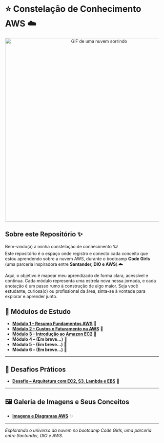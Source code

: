 # ⭐ Constelação de Conhecimento AWS ☁️

<p align="center">
  <img src="https://media.giphy.com/media/l378b9LcC3cclsY2A/giphy.gif" alt="GIF de uma nuvem sorrindo" width="600"/>
</p>

## Sobre este Repositório ✨

Bem-vindo(a) à minha constelação de conhecimento 🪐!  
Este repositório é o espaço onde registro e conecto cada conceito que estou aprendendo sobre a nuvem AWS, durante o bootcamp **Code Girls** (uma parceria inspiradora entre **Santander, DIO e AWS**).☁️

Aqui, o objetivo é mapear meu aprendizado de forma clara, acessível e contínua. Cada módulo representa uma estrela nova nessa jornada, e cada anotação é um passo rumo à construção de algo maior. Seja você estudante, curiosa(o) ou profissional da área, sinta-se à vontade para explorar e aprender junto.

## 🌌 Módulos de Estudo

- [**Módulo 1 – Resumo Fundamentos AWS**](https://github.com/R4i5and0/bootcamp-aws-dio-code-girl/blob/main/aws/M%C3%B3dulo%201%20-%20Resumo%20Fundamentos%20AWS.md) 🌟  
- [**Módulo 2 – Custos e Faturamento na AWS**](https://github.com/R4i5and0/bootcamp-aws-dio-code-girl/blob/main/aws/M%C3%B3dulo%202%20-%20Custos%20e%20Faturamento.md) 🌙  
- [**Módulo 3 – Introdução ao Amazon EC2**](https://github.com/R4i5and0/bootcamp-aws-dio-code-girl/blob/55580e61184554b6147eb2e1567c424d7052d3c5/aws/M%C3%B3dulo%203%20-%20Introdu%C3%A7%C3%A3o%20ao%20Amazon%20EC2.md) 🌟  
- **Módulo 4 – (Em breve...)** 🌙  
- **Módulo 5 – (Em breve...)** 🌟  
- **Módulo 6 – (Em breve...)** 🌙  

---

## 🚀 Desafios Práticos

- [**Desafio – Arquitetura com EC2, S3, Lambda e EBS**](https://github.com/R4i5and0/bootcamp-aws-dio-code-girl/blob/main/desafio/Desafio%20-%20EC2.md) 🌟

---

## 🖼️ Galeria de Imagens e Seus Conceitos

- [**Imagens e Diagramas AWS**](https://github.com/R4i5and0/bootcamp-aws-dio-code-girl/blob/main/aws/img.md) ✨

---

*Explorando o universo da nuvem no bootcamp Code Girls, uma parceria entre Santander, DIO e AWS.*
